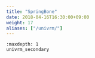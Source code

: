 ```yaml
---
title: "SpringBone"
date: 2018-04-16T16:30:00+09:00
weight: 17
aliases: ["/univrm/"]
---
```


```{toctree}
:maxdepth: 1
univrm_secondary
```
